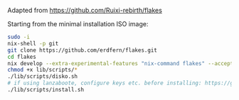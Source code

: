 Adapted from https://github.com/Ruixi-rebirth/flakes

Starting from the minimal installation ISO image:

```sh
sudo -i
nix-shell -p git
git clone https://github.com/erdfern/flakes.git
cd flakes
nix develop --extra-experimental-features "nix-command flakes" --accept-flake-config
chmod +x lib/scripts/*
./lib/scripts/disko.sh
# if using lanzaboote, configure keys etc. before installing: https://github.com/nix-community/lanzaboote/blob/master/docs/QUICK_START.md
./lib/scripts/install.sh
```
